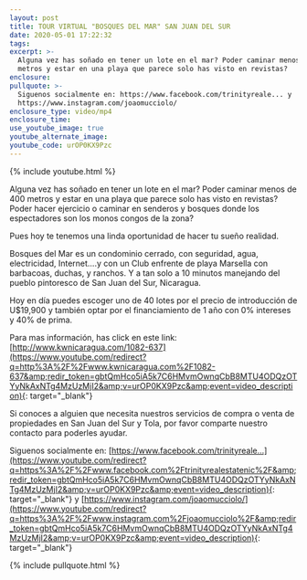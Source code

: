 ```yaml
---
layout: post
title: TOUR VIRTUAL "BOSQUES DEL MAR" SAN JUAN DEL SUR
date: 2020-05-01 17:22:32
tags:
excerpt: >-
  Alguna vez has soñado en tener un lote en el mar? Poder caminar menos de 400
  metros y estar en una playa que parece solo has visto en revistas?
enclosure:
pullquote: >-
  Siguenos socialmente en: https://www.facebook.com/trinityreale... y
  https://www.instagram.com/joaomucciolo/
enclosure_type: video/mp4
enclosure_time:
use_youtube_image: true
youtube_alternate_image:
youtube_code: urOP0KX9Pzc
---
```


{% include youtube.html %}

Alguna vez has so&ntilde;ado en tener un lote en el mar? Poder caminar menos de 400 metros y estar en una playa que parece solo has visto en revistas? Poder hacer ejercicio o caminar en senderos y bosques donde los espectadores son los monos congos de la zona?

Pues hoy te tenemos una linda oportunidad de hacer tu sue&ntilde;o realidad.

Bosques del Mar es un condominio cerrado, con seguridad, agua, electricidad, Internet….y con un Club enfrente de playa Marsella con barbacoas, duchas, y ranchos. Y a tan solo a 10 minutos manejando del pueblo pintoresco de San Juan del Sur, Nicaragua.

Hoy en d&iacute;a puedes escoger uno de 40 lotes por el precio de introducci&oacute;n de U$19,900 y tambi&eacute;n optar por el financiamiento de 1 a&ntilde;o con 0% intereses y 40% de prima.

Para mas informaci&oacute;n, has click en este link: [http://www.kwnicaragua.com/1082-637](https://www.youtube.com/redirect?q=http%3A%2F%2Fwww.kwnicaragua.com%2F1082-637&amp;redir_token=gbtQmHco5iA5k7C6HMvmOwnqCbB8MTU4ODQzOTYyNkAxNTg4MzUzMjI2&amp;v=urOP0KX9Pzc&amp;event=video_description){: target="_blank"}

Si conoces a alguien que necesita nuestros servicios de compra o venta de propiedades en San Juan del Sur y Tola, por favor comparte nuestro contacto para poderles ayudar.

Siguenos socialmente en: [https://www.facebook.com/trinityreale...](https://www.youtube.com/redirect?q=https%3A%2F%2Fwww.facebook.com%2Ftrinityrealestatenic%2F&amp;redir_token=gbtQmHco5iA5k7C6HMvmOwnqCbB8MTU4ODQzOTYyNkAxNTg4MzUzMjI2&amp;v=urOP0KX9Pzc&amp;event=video_description){: target="_blank"} y [https://www.instagram.com/joaomucciolo/](https://www.youtube.com/redirect?q=https%3A%2F%2Fwww.instagram.com%2Fjoaomucciolo%2F&amp;redir_token=gbtQmHco5iA5k7C6HMvmOwnqCbB8MTU4ODQzOTYyNkAxNTg4MzUzMjI2&amp;v=urOP0KX9Pzc&amp;event=video_description){: target="_blank"}

{% include pullquote.html %}